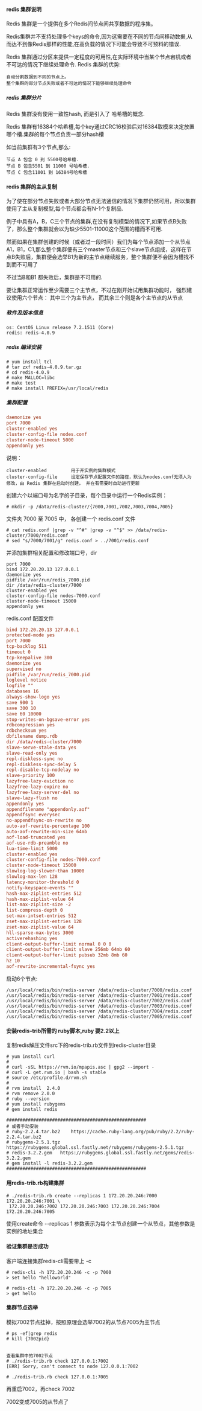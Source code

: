 #### redis 集群说明 

Redis 集群是一个提供在多个Redis间节点间共享数据的程序集。

Redis集群并不支持处理多个keys的命令,因为这需要在不同的节点间移动数据,从而达不到像Redis那样的性能,在高负载的情况下可能会导致不可预料的错误.

Redis 集群通过分区来提供一定程度的可用性,在实际环境中当某个节点宕机或者不可达的情况下继续处理命令. Redis 集群的优势:

    自动分割数据到不同的节点上。
    整个集群的部分节点失败或者不可达的情况下能够继续处理命令

##### redis 集群分片
Redis 集群没有使用一致性hash, 而是引入了 哈希槽的概念.  

Redis 集群有16384个哈希槽,每个key通过CRC16校验后对16384取模来决定放置哪个槽.集群的每个节点负责一部分hash槽 

如当前集群有3个节点,那么:

    节点 A 包含 0 到 5500号哈希槽.
    节点 B 包含5501 到 11000 号哈希槽.
    节点 C 包含11001 到 16384号哈希槽

#### redis 集群的主从复制
为了使在部分节点失败或者大部分节点无法通信的情况下集群仍然可用，所以集群使用了主从复制模型,每个节点都会有N-1个复制品. 

例子中具有A，B，C三个节点的集群,在没有复制模型的情况下,如果节点B失败了，那么整个集群就会以为缺少5501-11000这个范围的槽而不可用.

然而如果在集群创建的时候（或者过一段时间）我们为每个节点添加一个从节点A1，B1，C1,那么整个集群便有三个master节点和三个slave节点组成，这样在节点B失败后，集群便会选举B1为新的主节点继续服务，整个集群便不会因为槽找不到而不可用了

不过当B和B1 都失败后，集群是不可用的.

要让集群正常运作至少需要三个主节点，不过在刚开始试用集群功能时， 强烈建议使用六个节点： 其中三个为主节点， 而其余三个则是各个主节点的从节点

##### 软件及版本信息
    
    os: CentOS Linux release 7.2.1511 (Core)
    redis: redis-4.0.9

##### redis 编译安装 #####
``` shell 
# yum install tcl
# tar zxf redis-4.0.9.tar.gz
# cd redis-4.0.9
# make MALLOC=libc 
# make test
# make install PREFIX=/usr/local/redis
```
##### 集群配置
```conf
daemonize yes
port 7000
cluster-enabled yes
cluster-config-file nodes.conf
cluster-node-timeout 5000
appendonly yes
```
说明：

    cluster-enabled         用于开实例的集群模式
    cluster-config-file     设定保存节点配置文件的路径，默认为nodes.conf无须人为修改，由 Redis 集群在启动时创建， 并在有需要时自动进行更新


创建六个以端口号为名字的子目录，每个目录中运行一个Redis实例：
```shell
# mkdir -p /data/redis-cluster/{7000,7001,7002,7003,7004,7005}
```
文件夹 7000 至 7005 中， 各创建一个 redis.conf 文件
``` shell 
# cat redis.conf |grep -v "^#" |grep -v "^$" >> /data/redis-cluster/7000/redis.conf
# sed "s/7000/7001/g" redis.conf > ../7001/redis.conf
```
并添加集群相关配置和修改端口号，dir
```shell 
port 7000
bind 172.20.20.13 127.0.0.1
daemonize yes
pidfile /var/run/redis_7000.pid
dir /data/redis-cluster/7000
cluster-enabled yes
cluster-config-file nodes-7000.conf
cluster-node-timeout 15000
appendonly yes
```
redis.conf 配置文件
```conf
bind 172.20.20.13 127.0.0.1
protected-mode yes
port 7000
tcp-backlog 511
timeout 0
tcp-keepalive 300
daemonize yes
supervised no
pidfile /var/run/redis_7000.pid
loglevel notice
logfile ""
databases 16
always-show-logo yes
save 900 1
save 300 10
save 60 10000
stop-writes-on-bgsave-error yes
rdbcompression yes
rdbchecksum yes
dbfilename dump.rdb
dir /data/redis-cluster/7000
slave-serve-stale-data yes
slave-read-only yes
repl-diskless-sync no
repl-diskless-sync-delay 5
repl-disable-tcp-nodelay no
slave-priority 100
lazyfree-lazy-eviction no
lazyfree-lazy-expire no
lazyfree-lazy-server-del no
slave-lazy-flush no
appendonly yes
appendfilename "appendonly.aof"
appendfsync everysec
no-appendfsync-on-rewrite no
auto-aof-rewrite-percentage 100
auto-aof-rewrite-min-size 64mb
aof-load-truncated yes
aof-use-rdb-preamble no
lua-time-limit 5000
cluster-enabled yes
cluster-config-file nodes-7000.conf
cluster-node-timeout 15000
slowlog-log-slower-than 10000
slowlog-max-len 128
latency-monitor-threshold 0
notify-keyspace-events ""
hash-max-ziplist-entries 512
hash-max-ziplist-value 64
list-max-ziplist-size -2
list-compress-depth 0
set-max-intset-entries 512
zset-max-ziplist-entries 128
zset-max-ziplist-value 64
hll-sparse-max-bytes 3000
activerehashing yes
client-output-buffer-limit normal 0 0 0
client-output-buffer-limit slave 256mb 64mb 60
client-output-buffer-limit pubsub 32mb 8mb 60
hz 10
aof-rewrite-incremental-fsync yes
```

启动6个节点:
```shell 
/usr/local/redis/bin/redis-server /data/redis-cluster/7000/redis.conf
/usr/local/redis/bin/redis-server /data/redis-cluster/7001/redis.conf
/usr/local/redis/bin/redis-server /data/redis-cluster/7002/redis.conf
/usr/local/redis/bin/redis-server /data/redis-cluster/7003/redis.conf
/usr/local/redis/bin/redis-server /data/redis-cluster/7004/redis.conf
/usr/local/redis/bin/redis-server /data/redis-cluster/7005/redis.conf
```

#### 安装redis-trib所需的 ruby脚本,ruby 要2.2以上
复制redis解压文件src下的redis-trib.rb文件到redis-cluster目录
```shell 
# yum install curl 
#
# curl -sSL https://rvm.io/mpapis.asc | gpg2 --import -
# curl -L get.rvm.io | bash -s stable
# source /etc/profile.d/rvm.sh
# 
# rvm install  2.4.0
# rvm remove 2.0.0
# ruby --version
# yum install rubygems
# gem install redis

####################################################
# 或者手动安装 
# ruby-2.2.4.tar.bz2   	https://cache.ruby-lang.org/pub/ruby/2.2/ruby-2.2.4.tar.bz2
# rubygems-2.5.1.tgz	https://rubygems.global.ssl.fastly.net/rubygems/rubygems-2.5.1.tgz
# redis-3.2.2.gem	https://rubygems.global.ssl.fastly.net/gems/redis-3.2.2.gem
# gem install -l redis-3.2.2.gem
####################################################
```

#### 用redis-trib.rb构建集群
```shell  
# ./redis-trib.rb create --replicas 1 172.20.20.246:7000 172.20.20.246:7001 \
 172.20.20.246:7002 172.20.20.246:7003 172.20.20.246:7004 172.20.20.246:7005
```
使用create命令 --replicas 1 参数表示为每个主节点创建一个从节点，其他参数是实例的地址集合

#### 验证集群是否成功
客户端连接集群redis-cli需要带上 -c
``` shell 
# redis-cli -h 172.20.20.246 -c -p 7000
> set hello "helloworld"

# redis-cli -h 172.20.20.246 -c -p 7005
> get hello
```

#### 集群节点选举
模拟7002节点挂掉，按照原理会选举7002的从节点7005为主节点 
``` shell
# ps -ef|grep redis
# kill {7002pid}


查看集群中的7002节点
# ./redis-trib.rb check 127.0.0.1:7002
[ERR] Sorry, can't connect to node 127.0.0.1:7002

# ./redis-trib.rb check 127.0.0.1:7005
```

再重启7002，再check 7002

7002变成7005的从节点了
